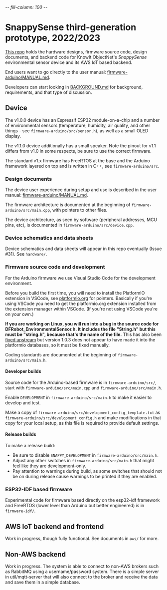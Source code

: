 -*- fill-column: 100 -*-

# SnappySense third-generation prototype, 2022/2023

[This repo](https://github.com/knowit/snappysense) holds the hardware designs, firmware source code,
design documents, and backend code for KnowIt ObjectNet's _SnappySense_ environmental sensor device
and its AWS IoT based backend.

End users want to go directly to the user manual: [firmware-arduino/MANUAL.md](firmware-arduino/MANUAL.md).

Developers can start looking in [BACKGROUND.md](BACKGROUND.md) for background, requirements, and
that type of discussion.

## Device

The v1.0.0 device has an Espressif ESP32 module-on-a-chip and a number of environmental sensors
(temperature, humidity, air quality, and other things - see `firmware-arduino/src/sensor.h`), as
well as a small OLED display.

The v1.1.0 device additionally has a small speaker.  Note the pinout for v1.1 differs from v1.0 in
some respects, be sure to use the correct firmware.

The standard v1.x firmware has FreeRTOS at the base and the Arduino framework layered on top and is
written in C++, see `firmware-arduino/src`.

### Design documents

The device user experience during setup and use is described in the user manual:
[firmware-arduino/MANUAL.md](firmware-arduino/MANUAL.md).

The firmware architecture is documented at the beginning of `firmware-arduino/src/main.cpp`, with
pointers to other files.

The device architecture, as seen by software (peripheral addresses, MCU pins, etc), is documented in
`firmware-arduino/src/device.cpp`.

### Device schematics and data sheets

Device schematics and data sheets will appear in this repo eventually (Issue #31).  See `hardware/`.

### Firmware source code and development

For the Arduino firmware we use Visual Studio Code for the development environment.

Before you build the first time, you will need to install the PlatformIO extension in VSCode, see
[platformio.org](https://platformio.org) for pointers.  Basically if you're using VSCode you need to
get the platformio.org extension installed from the extension manager within VSCode.  (If you're not
using VSCode you're on your own.)

**If you are working on Linux, you will run into a bug in the source code for
DFRobot_EnvironmentalSensor.h.  It includes the file "String.h" but this must be "string.h", because
that's the name of the file.** This has also been [fixed
upstream](https://github.com/DFRobot/DFRobot_EnvironmentalSensor/commit/3666c07ffd4126bf8fa8b2f6ac12fe4e96548348)
but version 1.0.3 does not appear to have made it into the platformio databases, so it must be fixed
manually.


Coding standards are documented at the beginning of `firmware-arduino/src/main.h`.

#### Developer builds

Source code for the Arduino-based firmware is in `firmware-arduino/src/`, start with
`firmware-arduino/src/main.cpp` and `firmware-arduino/src/main.h`.

Enable `DEVELOPMENT` in `firmware-arduino/src/main.h` to make it easier to develop and test.

Make a copy of `firmware-arduino/src/development_config_template.txt` as
`firmware-arduino/src/development_config.h` and make modifications in that copy for your local
setup, as this file is required to provide default settings.

#### Release builds

To make a release build:

* Be sure to disable `SNAPPY_DEVELOPMENT` in `firmware-arduino/src/main.h`.
* Adjust any other switches in `firmware-arduino/src/main.h` that might feel like they are
  development-only.
* Pay attention to warnings during build, as some switches that should not be on during release
  cause warnings to be printed if they are enabled.

### ESP32-IDF based firmware

Experimental code for firmware based directly on the esp32-idf framework and FreeRTOS (lower level
than Arduino but better engineered) is in `firmware-idf/`.

## AWS IoT backend and frontend

Work in progress, though fully functional.  See documents in `aws/` for more.

## Non-AWS backend

Work in progress.  The system is able to connect to non-AWS brokers such as RabbitMQ using a
username/password system.  There is a simple server in util/mqtt-server that will also connect to
the broker and receive the data and save them in a simple database.
